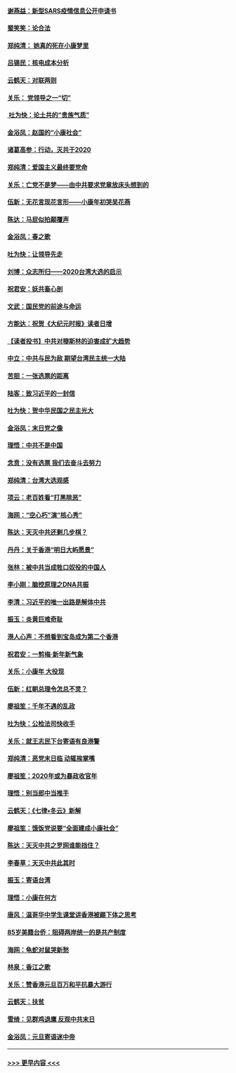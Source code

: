 #### [谢燕益：新型SARS疫情信息公开申请书](../pages/nsc993/n11808840.md?t=01220455) 
#### [蜀笑笑：论合法](../pages/nsc993/n11808064.md?t=01220455) 
#### [郑纯清： 她真的死在小康梦里](../pages/nsc993/n11806623.md?t=01220455) 
#### [吕锡民：核电成本分析](../pages/nsc993/n11806284.md?t=01220455) 
#### [云鹤天：对联两则](../pages/nsc993/n11805957.md?t=01220455) 
#### [关乐： 党领导之一“切”](../pages/nsc993/n11804505.md?t=01220455) 
#### [ 吐为快：论土共的“贵族气质”](../pages/nsc993/n11804490.md?t=01220455) 
#### [金浴凤：赵国的“小康社会”](../pages/nsc993/n11804452.md?t=01220455) 
#### [诸葛高参：行动，灭共于2020](../pages/nsc993/n11804120.md?t=01220455) 
#### [郑纯清：爱国主义最终要党命](../pages/nsc993/n11802197.md?t=01220455) 
#### [关乐：亡党不是梦——由中共要求党章放床头想到的](../pages/nsc993/n11802156.md?t=01220455) 
#### [伍新：无花言现花言形——小康年初哭吴花燕](../pages/nsc993/n11800044.md?t=01220455) 
#### [陈达：马屁似拍颠覆声](../pages/nsc993/n11800010.md?t=01220455) 
#### [金浴凤：春之歌](../pages/nsc993/n11797687.md?t=01220455) 
#### [吐为快：让领导先走](../pages/nsc993/n11797512.md?t=01220455) 
#### [刘博：众志所归——2020台湾大选的启示](../pages/nsc993/n11796878.md?t=01220455) 
#### [祝君安：妖共畜心剖](../pages/nsc993/n11794273.md?t=01220455) 
#### [文武：国民党的前途与命运](../pages/nsc993/n11794198.md?t=01220455) 
#### [方能达：祝贺《大纪元时报》读者日增](../pages/nsc993/n11793807.md?t=01220455) 
#### [【读者投书】中共对穆斯林的迫害成扩大趋势](../pages/nsc993/n11791371.md?t=01220455) 
#### [中立：中共与民为敌 期望台湾民主统一大陆](../pages/nsc993/n11790392.md?t=01220455) 
#### [苦胆：一张选票的距离](../pages/nsc993/n11788914.md?t=01220455) 
#### [陆客：致习近平的一封信](../pages/nsc993/n11788867.md?t=01220455) 
#### [吐为快：贺中华民国之民主光大](../pages/nsc993/n11788618.md?t=01220455) 
#### [金浴凤：末日党之像](../pages/nsc993/n11787475.md?t=01220455) 
#### [理悟：中共不是中国](../pages/nsc993/n11787463.md?t=01220455) 
#### [念贲：没有选票  我们去奋斗去努力](../pages/nsc993/n11787398.md?t=01220455) 
#### [郑纯清：台湾大选观感](../pages/nsc993/n11786210.md?t=01220455) 
#### [项云：老百姓看“打黑除恶”](../pages/nsc993/n11785398.md?t=01220455) 
#### [海网：“空心朽”演“核心秀”](../pages/nsc993/n11783874.md?t=01220455) 
#### [陈达：天灭中共还剩几步棋？](../pages/nsc993/n11783719.md?t=01220455) 
#### [丹丹：关于香港“明日大屿愿景”](../pages/nsc993/n11783273.md?t=01220455) 
#### [张林：被中共当成牲口奴役的中国人](../pages/nsc993/n11782397.md?t=01220455) 
#### [李小刚：脑控原理之DNA共振](../pages/nsc993/n11780962.md?t=01220455) 
#### [李清：习近平的唯一出路是解体中共](../pages/nsc993/n11780866.md?t=01220455) 
#### [振玉：炎黄巨难奇耻](../pages/nsc993/n11779632.md?t=01220455) 
#### [港人心声：不想看到宝岛成为第二个香港](../pages/nsc993/n11778817.md?t=01220455) 
#### [祝君安：一剪梅‧新年新气象](../pages/nsc993/n11776340.md?t=01220455) 
#### [关乐：小康年 大役现](../pages/nsc993/n11774213.md?t=01220455) 
#### [伍新：红朝总理令怎总不灵？](../pages/nsc993/n11770813.md?t=01220455) 
#### [廖祖笙：千年不遇的乱政](../pages/nsc993/n11770373.md?t=01220455) 
#### [吐为快：公检法司快收手](../pages/nsc993/n11770359.md?t=01220455) 
#### [关乐：就王志民下台寄语有良港警](../pages/nsc993/n11769903.md?t=01220455) 
#### [郑纯清：恶党末日临 动辄挨掌嘴](../pages/nsc993/n11769356.md?t=01220455) 
#### [廖祖笙：2020年或为暴政收官年](../pages/nsc993/n11768216.md?t=01220455) 
#### [理悟：别当郎中当推手](../pages/nsc993/n11768243.md?t=01220455) 
#### [云鹤天：《七律▪冬云》新解](../pages/nsc993/n11768204.md?t=01220455) 
#### [廖祖笙：饿饭党说要“全面建成小康社会”](../pages/nsc993/n11767482.md?t=01220455) 
#### [陈达：天灭中共之罗网谁能挡住？](../pages/nsc993/n11767465.md?t=01220455) 
#### [李春草：天灭中共此其时](../pages/nsc993/n11767452.md?t=01220455) 
#### [振玉：寄语台湾](../pages/nsc993/n11767432.md?t=01220455) 
#### [理悟：小康在何方](../pages/nsc993/n11767394.md?t=01220455) 
#### [唐风：温哥华中学生课堂讲香港被踢下体之思考](../pages/nsc993/n11766848.md?t=01220455) 
#### [85岁美籍台侨：阻碍两岸统一的是共产制度](../pages/nsc993/n11765043.md?t=01220455) 
#### [海网：龟蛇对鼠哭新愁](../pages/nsc993/n11764895.md?t=01220455) 
#### [林泉：香江之歌](../pages/nsc993/n11764415.md?t=01220455) 
#### [关乐：赞香港元旦百万和平抗暴大游行](../pages/nsc993/n11764382.md?t=01220455) 
#### [云鹤天：扶贫](../pages/nsc993/n11764245.md?t=01220455) 
#### [雪绮：见群鸡退鹰  反观中共末日](../pages/nsc993/n11762112.md?t=01220455) 
#### [金浴凤：元旦寄语迷中帝](../pages/nsc993/n11761788.md?t=01220455) 

----
#### [ >>> 更早内容 <<< ](../indexes/nsc993-earlier.md)
